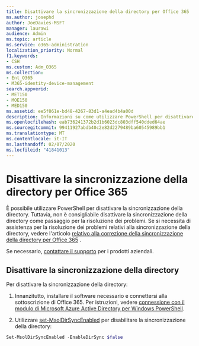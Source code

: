 ```yaml
---
title: Disattivare la sincronizzazione della directory per Office 365
ms.author: josephd
author: JoeDavies-MSFT
manager: laurawi
audience: Admin
ms.topic: article
ms.service: o365-administration
localization_priority: Normal
f1.keywords:
- CSH
ms.custom: Adm_O365
ms.collection:
- Ent_O365
- M365-identity-device-management
search.appverid:
- MET150
- MOE150
- MED150
ms.assetid: ee5f861e-bd48-4267-83d1-a4ead4b4a00d
description: Informazioni su come utilizzare PowerShell per disattivare la sincronizzazione della directory per Office 365
ms.openlocfilehash: eab736241372b2d1b6023dc803dff540dded64ae
ms.sourcegitcommit: 99411927abdb40c2e82d2279489ba60545989bb1
ms.translationtype: MT
ms.contentlocale: it-IT
ms.lasthandoff: 02/07/2020
ms.locfileid: "41841013"
---
```

# <a name="turn-off-directory-synchronization-for-office-365"></a>Disattivare la sincronizzazione della directory per Office 365
È possibile utilizzare PowerShell per disattivare la sincronizzazione della directory. Tuttavia, non è consigliabile disattivare la sincronizzazione della directory come passaggio per la risoluzione dei problemi. Se si necessita di assistenza per la risoluzione dei problemi relativi alla sincronizzazione della directory, vedere l'articolo [relativo alla correzione della sincronizzazione della directory per Office 365](fix-problems-with-directory-synchronization.md) . 
  
Se necessario, [contattare il supporto](https://support.office.com/article/32a17ca7-6fa0-4870-8a8d-e25ba4ccfd4b) per i prodotti aziendali.
  
## <a name="turn-off-directory-synchronization"></a>Disattivare la sincronizzazione della directory  
Per disattivare la sincronizzazione della directory:
  
1. Innanzitutto, installare il software necessario e connettersi alla sottoscrizione di Office 365. Per istruzioni, vedere [connessione con il modulo di Microsoft Azure Active Directory per Windows PowerShell](https://docs.microsoft.com/office365/enterprise/powershell/connect-to-office-365-powershell#connect-with-the-microsoft-azure-active-directory-module-for-windows-powershell).
    
2. Utilizzare [set-MsolDirSyncEnabled](https://go.microsoft.com/fwlink/p/?LinkId=821939) per disabilitare la sincronizzazione della directory: 
    
  ```powershell
  Set-MsolDirSyncEnabled -EnableDirSync $false
  ```
